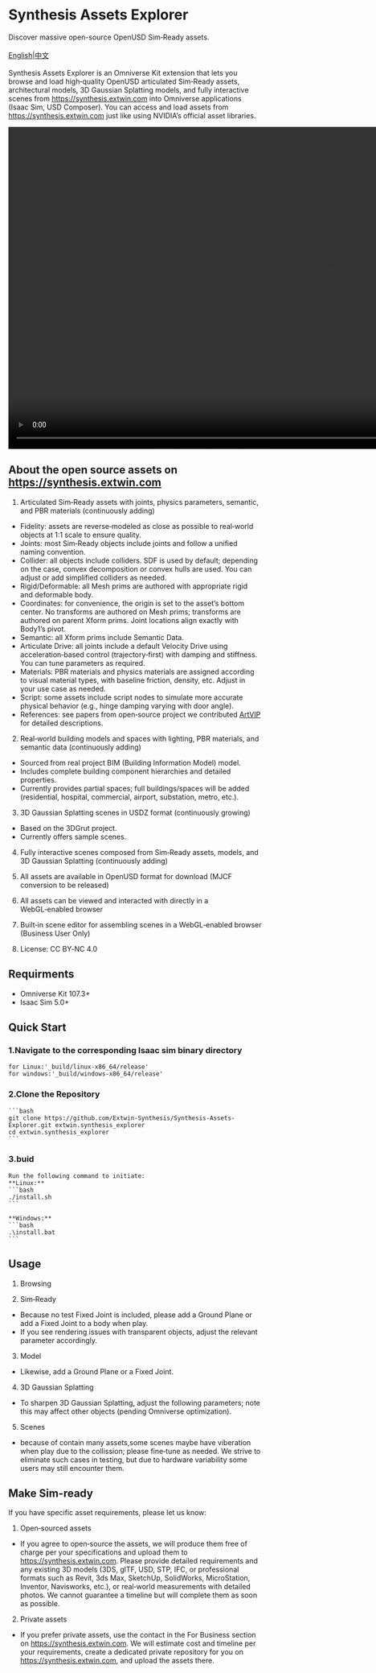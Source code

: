 # Synthesis Assets Explorer

Discover massive open-source OpenUSD Sim‑Ready assets.<br><br>
[English](https://github.com/Extwin-Synthesis/Synthesis-Assets-Explorer/blob/main/README.md)|[中文](https://github.com/Extwin-Synthesis/Synthesis-Assets-Explorer/blob/main/README_zh.md)
<br><br>
Synthesis Assets Explorer is an Omniverse Kit extension that lets you browse and load high‑quality OpenUSD articulated Sim‑Ready assets, architectural models, 3D Gaussian Splatting models, and fully interactive scenes from https://synthesis.extwin.com into Omniverse applications (Isaac Sim, USD Composer). You can access and load assets from https://synthesis.extwin.com just like using NVIDIA’s official asset libraries.


<video src="https://github.com/Extwin-Synthesis/Synthesis_Video/raw/main/Sim_Ready_2K.mp4" controls width="1280"></video>

## About the open source assets on https://synthesis.extwin.com

1) Articulated Sim‑Ready assets with joints, physics parameters, semantic, and PBR materials (continuously adding)
- Fidelity: assets are reverse‑modeled as close as possible to real‑world objects at 1:1 scale to ensure quality.
- Joints: most Sim‑Ready objects include joints and follow a unified naming convention.
- Collider: all objects include colliders. SDF is used by default; depending on the case, convex decomposition or convex hulls are used. You can adjust or add simplified colliders as needed.
- Rigid/Deformable: all Mesh prims are authored with appropriate rigid and deformable body.
- Coordinates: for convenience, the origin is set to the asset’s bottom center. No transforms are authored on Mesh prims; transforms are authored on parent Xform prims. Joint locations align exactly with Body1’s pivot.
- Semantic: all Xform prims include Semantic Data.
- Articulate Drive: all joints include a default Velocity Drive using acceleration‑based control (trajectory‑first) with damping and stiffness. You can tune parameters as required.
- Materials: PBR materials and physics materials are assigned according to visual material types, with baseline friction, density, etc. Adjust in your use case as needed.
- Script: some assets include script nodes to simulate more accurate physical behavior (e.g., hinge damping varying with door angle).
- References: see papers from open‑source project we contributed [ArtVIP](https://x-humanoid-artvip.github.io) for detailed descriptions.

2) Real‑world building models and spaces with lighting, PBR materials, and semantic data (continuously adding)
- Sourced from real project BIM (Building Information Model) model.
- Includes complete building component hierarchies and detailed properties.
- Currently provides partial spaces; full buildings/spaces will be added (residential, hospital, commercial, airport, substation, metro, etc.).

3) 3D Gaussian Splatting scenes in USDZ format (continuously growing)
- Based on the 3DGrut project.
- Currently offers sample scenes.

4) Fully interactive scenes composed from Sim‑Ready assets, models, and 3D Gaussian Splatting (continuously adding)

5) All assets are available in OpenUSD format for download (MJCF conversion to be released)

6) All assets can be viewed and interacted with directly in a WebGL‑enabled browser

7) Built‑in scene editor for assembling scenes in a WebGL‑enabled browser (Business User Only)

8) License: CC BY‑NC 4.0

## Requirments
- Omniverse Kit 107.3+
- Isaac Sim 5.0+

## Quick Start
### 1.Navigate to the corresponding Isaac sim binary directory

    for Linux:'_build/linux-x86_64/release'
    for windows:'_build/windows-x86_64/release'

### 2.Clone the Repository
    ```bash
    git clone https://github.com/Extwin-Synthesis/Synthesis-Assets-Explorer.git extwin.synthesis_explorer
    cd extwin.synthesis_explorer
    ```

### 3.buid
    Run the following command to initiate:
    **Linux:**
    ```bash
    ./install.sh
    ```

    **Windows:**
    ```bash
    .\install.bat
    ```


## Usage
1) Browsing

2) Sim‑Ready
- Because no test Fixed Joint is included, please add a Ground Plane or add a Fixed Joint to a body when play.
- If you see rendering issues with transparent objects, adjust the relevant parameter accordingly.

3) Model
- Likewise, add a Ground Plane or a Fixed Joint.

4) 3D Gaussian Splatting
- To sharpen 3D Gaussian Splatting, adjust the following parameters; note this may affect other objects (pending Omniverse optimization).

5) Scenes
- because of contain many assets,some scenes maybe have viberation when play due to the collission; please fine‑tune as needed. We strive to eliminate such cases in testing, but due to hardware variability some users may still encounter them.

## Make Sim-ready

If you have specific asset requirements, please let us know:

1) Open‑sourced assets
- If you agree to open‑source the assets, we will produce them free of charge per your specifications and upload them to https://synthesis.extwin.com. Please provide detailed requirements and any existing 3D models (3DS, glTF, USD, STP, IFC, or professional formats such as Revit, 3ds Max, SketchUp, SolidWorks, MicroStation, Inventor, Navisworks, etc.), or real‑world measurements with detailed photos. We cannot guarantee a timeline but will complete them as soon as possible.

2) Private assets
- If you prefer private assets, use the contact in the For Business section on https://synthesis.extwin.com. We will estimate cost and timeline per your requirements, create a dedicated private repository for you on https://synthesis.extwin.com, and upload the assets there.
